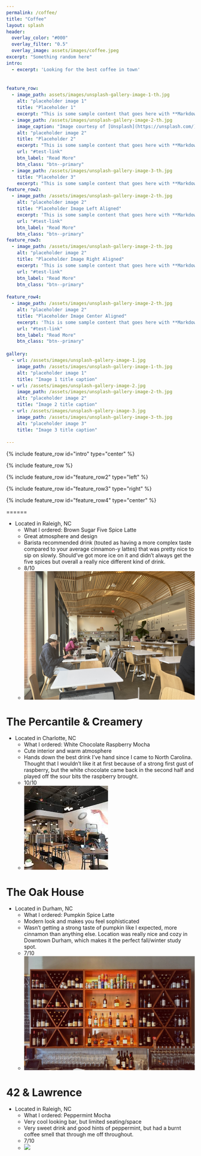 ```yaml
---
permalink: /coffee/
title: "Coffee"
layout: splash
header:
  overlay_color: "#000"
  overlay_filter: "0.5"
  overlay_image: assets/images/coffee.jpeg
excerpt: "Something random here"
intro: 
  - excerpt: 'Looking for the best coffee in town'


feature_row:
  - image_path: assets/images/unsplash-gallery-image-1-th.jpg
    alt: "placeholder image 1"
    title: "Placeholder 1"
    excerpt: "This is some sample content that goes here with **Markdown** formatting."
  - image_path: /assets/images/unsplash-gallery-image-2-th.jpg
    image_caption: "Image courtesy of [Unsplash](https://unsplash.com/)"
    alt: "placeholder image 2"
    title: "Placeholder 2"
    excerpt: "This is some sample content that goes here with **Markdown** formatting."
    url: "#test-link"
    btn_label: "Read More"
    btn_class: "btn--primary"
  - image_path: /assets/images/unsplash-gallery-image-3-th.jpg
    title: "Placeholder 3"
    excerpt: "This is some sample content that goes here with **Markdown** formatting."
feature_row2:
  - image_path: /assets/images/unsplash-gallery-image-2-th.jpg
    alt: "placeholder image 2"
    title: "Placeholder Image Left Aligned"
    excerpt: 'This is some sample content that goes here with **Markdown** formatting. Left aligned with `type="left"`'
    url: "#test-link"
    btn_label: "Read More"
    btn_class: "btn--primary"
feature_row3:
  - image_path: /assets/images/unsplash-gallery-image-2-th.jpg
    alt: "placeholder image 2"
    title: "Placeholder Image Right Aligned"
    excerpt: 'This is some sample content that goes here with **Markdown** formatting. Right aligned with `type="right"`'
    url: "#test-link"
    btn_label: "Read More"
    btn_class: "btn--primary"
    
feature_row4:
  - image_path: /assets/images/unsplash-gallery-image-2-th.jpg
    alt: "placeholder image 2"
    title: "Placeholder Image Center Aligned"
    excerpt: 'This is some sample content that goes here with **Markdown** formatting. Centered with `type="center"`'
    url: "#test-link"
    btn_label: "Read More"
    btn_class: "btn--primary"
    
gallery:
  - url: /assets/images/unsplash-gallery-image-1.jpg
    image_path: /assets/images/unsplash-gallery-image-1-th.jpg
    alt: "placeholder image 1"
    title: "Image 1 title caption"
  - url: /assets/images/unsplash-gallery-image-2.jpg
    image_path: /assets/images/unsplash-gallery-image-2-th.jpg
    alt: "placeholder image 2"
    title: "Image 2 title caption"
  - url: /assets/images/unsplash-gallery-image-3.jpg
    image_path: /assets/images/unsplash-gallery-image-3-th.jpg
    alt: "placeholder image 3"
    title: "Image 3 title caption"
    
---
```


{% include feature_row id="intro" type="center" %}


{% include feature_row %}

{% include feature_row id="feature_row2" type="left" %}

{% include feature_row id="feature_row3" type="right" %}

{% include feature_row id="feature_row4" type="center" %}



======
* Located in Raleigh, NC
  * What I ordered: Brown Sugar Five Spice Latte
  * Great atmosphere and design
  * Barista recommended drink (touted as having a more complex taste compared to your average cinnamon-y lattes)  that was pretty nice to sip on slowly. Should’ve     got more ice on it and didn’t always get the five spices but overall a really nice different kind of drink. 
  * 8/10 
  * ![](/images/heirloom.jpeg)

The Percantile & Creamery
======
* Located in Charlotte, NC
  * What I ordered: White Chocolate Raspberry Mocha
  * Cute interior and warm atmosphere
  * Hands down the best drink I’ve hand since I came to North Carolina. Thought that I wouldn’t like it at first because of a strong first gust of raspberry, but the white chocolate came back in the second half and played off the sour bits the raspberry brought. 
  *  10/10
  *  ![](/images/perc.jpg)

The Oak House
======
* Located in Durham, NC
  * What I ordered: Pumpkin Spice Latte
  * Modern look and makes you feel sophisticated
  * Wasn’t getting a strong taste of pumpkin like I expected, more cinnamon than anything else. Location was really nice and cozy in Downtown Durham, which makes it the perfect fall/winter study spot. 
  * 7/10
  * ![](/images/oak.jpg)

42 & Lawrence 
======
* Located in Raleigh, NC
  * What I ordered: Peppermint Mocha
  * Very cool looking bar, but limited seating/space
  * Very sweet drink and good hints of peppermint, but had a burnt coffee smell that through me off throughout. 
  * 7/10
  * ![](/images/IMG_2205.jpeg)
